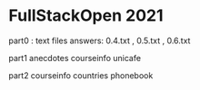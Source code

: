 # FullStackOpen 2021

part0 : text files answers: 0.4.txt , 0.5.txt , 0.6.txt

part1
    anecdotes
    courseinfo
    unicafe

part2
    courseinfo
    countries
    phonebook

